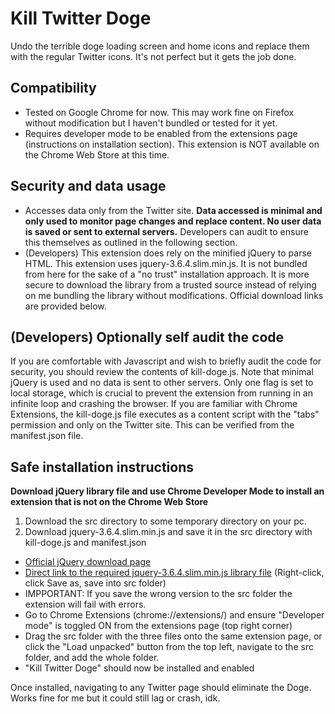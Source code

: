 # Kill Twitter Doge
Undo the terrible doge loading screen and home icons and replace them with the regular Twitter icons.
It's not perfect but it gets the job done.

## Compatibility
- Tested on Google Chrome for now. This may work fine on Firefox without modification but I haven't bundled or tested for it yet. 
- Requires developer mode to be enabled from the extensions page (instructions on installation section). This extension is NOT available on the Chrome Web Store at this time.

## Security and data usage
- Accesses data only from the Twitter site. **Data accessed is minimal and only used to monitor page changes and replace content. No user data is saved or sent to external servers.** Developers can audit to ensure this themselves as outlined in the following section.
- (Developers) This extension does rely on the minified jQuery to parse HTML. This extension uses jquery-3.6.4.slim.min.js. It is not bundled from here for the sake of a "no trust" installation approach. It is more secure to download the library from a trusted source instead of relying on me bundling the library without modifications. Official download links are provided below.

## (Developers) Optionally self audit the code
If you are comfortable with Javascript and wish to briefly audit the code for security, you should review the contents of kill-doge.js. Note that minimal jQuery is used and no data is sent to other servers. Only one flag is set to local storage, which is crucial to prevent the extension from running in an infinite loop and crashing the browser. If you are familiar with Chrome Extensions, the kill-doge.js file executes as a content script with the "tabs" permission and only on the Twitter site. This can be verified from the manifest.json file.

## Safe installation instructions
**Download jQuery library file and use Chrome Developer Mode to install an extension that is not on the Chrome Web Store**
1. Download the src directory to some temporary directory on your pc.
2. Download jquery-3.6.4.slim.min.js and save it in the src directory with kill-doge.js and manifest.json
  - [Official jQuery download page](https://jquery.com/download/)
  - [Direct link to the required jquery-3.6.4.slim.min.js library file](https://code.jquery.com/jquery-3.6.4.slim.min.js) (Right-click, click Save as, save into src folder)
  - IMPPORTANT: If you save the wrong version to the src folder the extension will fail with errors.
- Go to Chrome Extensions (chrome://extensions/) and ensure "Developer mode" is toggled ON from the extensions page (top right corner)
- Drag the src folder with the three files onto the same extension page, or click the "Load unpacked" button from the top left, navigate to the src folder, and add the whole folder.
- "Kill Twitter Doge" should now be installed and enabled

Once installed, navigating to any Twitter page should eliminate the Doge. Works fine for me but it could still lag or crash, idk.

